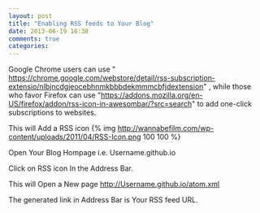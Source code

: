 ```yaml
---
layout: post
title: "Enabling RSS feeds to Your Blog"
date: 2013-06-19 16:38
comments: true
categories: 
---
```

 Google Chrome users can use " https://chrome.google.com/webstore/detail/rss-subscription-extensio/nlbjncdgjeocebhnmkbbbdekmmmcbfjdextension" , while those who favor Firefox can use "https://addons.mozilla.org/en-US/firefox/addon/rss-icon-in-awesombar/?src=search" to add one-click subscriptions to websites.

This will Add a RSS icon {% img http://wannabefilm.com/wp-content/uploads/2011/04/RSS-Icon.png 100 100 %}

Open Your Blog Hompage i.e. Username.github.io

Click on RSS icon In the Address Bar.

This will Open a New page http://Username.github.io/atom.xml

The generated link in Address Bar is Your RSS feed URL. 

